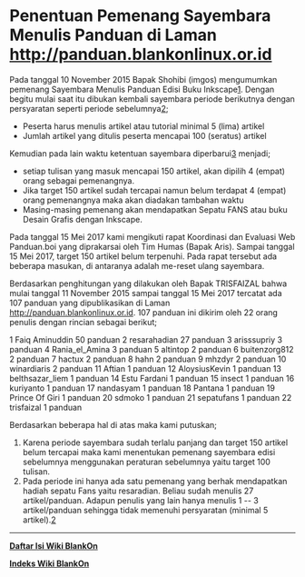 # Penentuan Pemenang Sayembara Menulis Panduan di Laman http://panduan.blankonlinux.or.id

Pada tanggal 10 November 2015 Bapak Shohibi (imgos) mengumumkan pemenang Sayembara Menulis Panduan Edisi Buku Inkscape[1]. Dengan begitu mulai saat itu dibukan kembali sayembara periode berikutnya dengan persyaratan seperti periode sebelumnya[2];
  + Peserta harus menulis artikel atau tutorial minimal 5 (lima) artikel
  + Jumlah artikel yang ditulis peserta mencapai 100 (seratus) artikel

Kemudian pada lain waktu ketentuan sayembara diperbarui[3] menjadi;
  + setiap tulisan yang masuk mencapai 150 artikel, akan dipilih 4 (empat) orang sebagai pemenangnya. 
  + Jika target 150 artikel sudah tercapai namun belum terdapat 4 (empat) orang pemenangnya maka akan diadakan tambahan waktu
  + Masing-masing pemenang akan mendapatkan Sepatu FANS atau buku Desain Grafis dengan Inkscape.

Pada tanggal 15 Mei 2017 kami mengikuti rapat Koordinasi dan Evaluasi Web Panduan.boi yang diprakarsai oleh Tim Humas (Bapak Aris). Sampai tanggal 15 Mei 2017, target 150 artikel belum terpenuhi. Pada rapat tersebut ada beberapa masukan, di antaranya adalah me-reset ulang sayembara.
 

Berdasarkan penghitungan yang dilakukan oleh Bapak TRISFAIZAL bahwa mulai tanggal 11 November 2015 sampai tanggal 15 Mei 2017 tercatat ada 107 panduan yang dipublikasikan di Laman http://panduan.blankonlinux.or.id. 107 panduan ini dikirim oleh 22 orang penulis dengan rincian sebagai berikut;

1	Faiq Aminuddin	50 panduan
2	resarahadian	27 panduan
3	arisssupriy	3  panduan
4	Rania_el_Amina	3  panduan
5	altintop	2  panduan
6	buitenzorg812	2  panduan
7	hactux		2  panduan
8	hahn		2  panduan
9	mhzdyr		2  panduan
10	winardiaris	2  panduan
11	Aftian		1  panduan
12	AloysiusKevin	1  panduan
13	belthsazar_liem	1  panduan
14	Estu Fardani	1  panduan
15	insect		1  panduan
16	kuriyanto	1  panduan
17	nandasyam	1  panduan
18	Pantana		1  panduan
19	Prince Of Giri	1  panduan
20	sdmoko		1  panduan
21	sepatufans	1  panduan
22	trisfaizal	1  panduan

Berdasarkan beberapa hal di atas maka kami putuskan;
  1. Karena periode sayembara sudah terlalu panjang dan target 150 artikel belum tercapai maka kami menentukan pemenang sayembara edisi sebelumnya menggunakan peraturan sebelumnya yaitu target 100 tulisan.
  2. Pada periode ini hanya ada satu pemenang yang berhak mendapatkan hadiah sepatu Fans yaitu resaradian. Beliau sudah menulis 27 artikel/panduan. Adapun penulis yang lain hanya menulis 1 -- 3 artikel/panduan sehingga tidak memenuhi persyaratan (minimal 5 artikel).[2]

[1]:(http://panduan.blankonlinux.or.id/umum/pemenang-sayembara-edisi-buku-inkscape/)
[2]:(http://panduan.blankonlinux.or.id/umum/sayembara-edisi-buku-inkscape/)
[3]:(http://panduan.blankonlinux.or.id/memulai-menulis/)
[4]:(http://irclog.blankon.in/blankon/20170515/)


---
[**Daftar Isi Wiki BlankOn**](/wiki/DaftarIsi/index.html)
 
[**Indeks Wiki BlankOn**](/wiki/Indeks.html)



